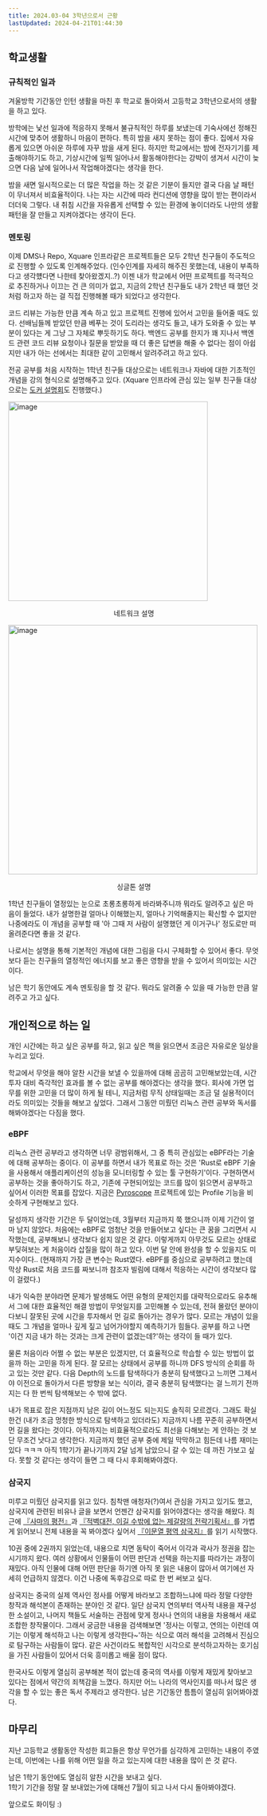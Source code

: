 ```yaml
---
title: 2024.03-04 3학년으로서 근황
lastUpdated: 2024-04-21T01:44:30
---
```


## 학교생활

### 규칙적인 일과

겨울방학 기간동안 인턴 생활을 마친 후 학교로 돌아와서 고등학교 3학년으로서의 생활을 하고 있다. 

방학에는 낯선 일과에 적응하지 못해서 불규칙적인 하루를 보냈는데 기숙사에선 정해진 시간에 맞추어 생활하니 마음이 편하다. 특히 밤을 새지 못하는 점이 좋다. 집에서 자유롭게 있으면 아쉬운 하루에 자꾸 밤을 새게 된다. 하지만 학교에서는 밤에 전자기기를 제출해야하기도 하고, 기상시간에 일찍 일어나서 활동해야한다는 강박이 생겨서 시간이 늦으면 다음 날에 일어나서 작업해야겠다는 생각을 한다. 

밤을 새면 일시적으로는 더 많은 작업을 하는 것 같은 기분이 들지만 결국 다음 날 패턴이 무너져서 비효율적이다. 나는 자는 시간에 따라 컨디션에 영향을 많이 받는 편이라서 더더욱 그렇다. 내 취침 시간을 자유롭게 선택할 수 있는 환경에 놓이더라도 나만의 생활 패턴을 잘 만들고 지켜야겠다는 생각이 든다. 

### 멘토링

이제 DMS나 Repo, Xquare 인프라같은 프로젝트들은 모두 2학년 친구들이 주도적으로 진행할 수 있도록 인계해주었다.  (인수인계를 자세히 해주진 못했는데, 내용이 부족하다고 생각헀다면 나한테 찾아왔겠지..?)  이젠 내가 학교에서 어떤 프로젝트를 적극적으로 추진하거나 이끄는 건 큰 의미가 없고, 지금의 2학년 친구들도 내가 2학년 때 했던 것처럼 하고자 하는 걸 직접 진행해볼 때가 되었다고 생각한다. 

코드 리뷰는 가능한 만큼 계속 하고 있고 프로젝트 진행에 있어서 고민을 들어줄 때도 있다. 선배님들께 받았던 만큼 베푸는 것이 도리라는 생각도 들고, 내가 도와줄 수 있는 부분이 있다는 게 그냥 그 자체로 뿌듯하기도 하다. 백엔드 공부를 한지가 꽤 지나서 백엔드 관련 코드 리뷰 요청이나 질문을 받았을 때 더 좋은 답변을 해줄 수 없다는 점이 아쉽지만 내가 아는 선에서는 최대한 같이 고민해서 알려주려고 하고 있다.

전공 공부를 처음 시작하는 1학년 친구들 대상으로는 네트워크나 자바에 대한 기초적인 개념을 강의 형식으로 설명해주고 있다. (Xquare 인프라에 관심 있는 일부 친구들 대상으로는 [도커 설명회](https://www.slideshare.net/slideshow/xquare-docker-xquare-docker-xquare-docker-xquare-docker-xquare-docker-xquare/267210663)도 진행했다.)

<img style="width: 400px" alt="image" src="https://github.com/rlaisqls/TIL/assets/81006587/a506c924-558d-430b-953b-a47ba8217afe">

<p style="text-align: center">네트워크 설명</p>

<img style="width: 500px" alt="image" src="https://github.com/rlaisqls/TIL/assets/81006587/08adeadd-1cbc-4c58-827f-975b06e18e88">

<p style="text-align: center">싱글톤 설명</p>

1학년 친구들이 열정있는 눈으로 초롱초롱하게 바라봐주니까 뭐라도 알려주고 싶은 마음이 들었다. 내가 설명한걸 얼마나 이해했는지, 얼마나 기억해줄지는 확신할 수 없지만 나중에라도 이 개념을 공부할 때 '아 그때 저 사람이 설명했던 게 이거구나' 정도로만 떠올려준다면 좋을 것 같다. 

나로서는 설명을 통해 기본적인 개념에 대한 그림을 다시 구체화할 수 있어서 좋다. 무엇보다 듣는 친구들의 열정적인 에너지를 보고 좋은 영향을 받을 수 있어서 의미있는 시간이다. 

남은 학기 동안에도 계속 멘토링을 할 것 같다. 뭐라도 알려줄 수 있을 때 가능한 만큼 알려주고 가고 싶다. 

## 개인적으로 하는 일

개인 시간에는 하고 싶은 공부를 하고, 읽고 싶은 책을 읽으면서 조금은 자유로운 일상을 누리고 있다. 

학교에서 무엇을 해야 알찬 시간을 보낼 수 있을까에 대해 곰곰히 고민해보았는데, 시간 투자 대비 즉각적인 효과를 볼 수 없는 공부를 해야겠다는 생각을 했다. 회사에 가면 업무를 위한 고민을 더 많이 하게 될 테니, 지금처럼 무직 상태일때는 조금 덜 실용적이더라도 의미있는 것들을 해보고 싶었다. 그래서 그동안 미뤘던 리눅스 관련 공부와 독서를 해봐야겠다는 다짐을 했다.

### eBPF

리눅스 관련 공부라고 생각하면 너무 광범위해서, 그 중 특히 관심있는 eBPF라는 기술에 대해 공부하는 중이다. 이 공부를 하면서 내가 목표로 하는 것은 'Rust로 eBPF 기술을 사용해서 애플리케이션의 성능을 모니터링할 수 있는 툴 구현하기'이다. 구현하면서 공부하는 것을 좋아하기도 하고, 기존에 구현되어있는 코드를 많이 읽으면서 공부하고 싶어서 이러한 목표를 잡았다. 지금은 <a href="https://github.com/grafana/pyroscope/tree/main">Pyroscope</a> 프로젝트에 있는 Profile 기능을 비슷하게 구현해보고 있다. 

달성까지 생각한 기간은 두 달이었는데, 3월부터 지금까지 쭉 했으니까 이제 기간이 얼마 남지 않았다. 처음에는 eBPF로 엄청난 것을 만들어보고 싶다는 큰 꿈을 그리면서 시작했는데, 공부해보니 생각보다 쉽지 않은 것 같다. 이렇게까지 아무것도 모르는 상태로 부딪혀보는 게 처음이라 삽질을 많이 하고 있다. 이번 달 안에 완성을 할 수 있을지도 미지수이다.. (현재까지 가장 큰 변수는 Rust였다. eBPF를 중심으로 공부하려고 했는데 막상 Rust로 처음 코드를 짜보니까 참조자 빌림에 대해서 적응하는 시간이 생각보다 많이 걸렸다.)

내가 익숙한 분야라면 문제가 발생해도 어떤 유형의 문제인지를 대략적으로라도 유추해서 그에 대한 효율적인 해결 방법이 무엇일지를 고민해볼 수 있는데, 전혀 몰랐던 분야이다보니 잘못된 곳에 시간을 투자해서 먼 길로 돌아가는 경우가 많다. 모르는 개념이 있을 때도 그 개념을 얼마나 깊게 짚고 넘어가야할지 예측하기가 힘들다. 공부를 하고 나면 '이건 지금 내가 하는 것과는 크게 관련이 없겠는데?'하는 생각이 들 때가 있다. 

물론 처음이라 어쩔 수 없는 부분은 있겠지만, 더 효율적으로 학습할 수 있는 방법이 없을까 하는 고민을 하게 된다. 잘 모르는 상태에서 공부를 하니까 DFS 방식의 순회를 하고 있는 것만 같다. 다음 Depth의 노드를 탐색하다가 충분히 탐색했다고 느끼면 그제서야 이전으로 돌아가서 다른 방향을 보는 식이라, 결국 충분히 탐색했다는 걸 느끼기 전까지는 다 한 번씩 탐색해보는 수 밖에 없다. 
    
내가 목표로 잡은 지점까지 남은 길이 어느정도 되는지도 솔직히 모르겠다. 그래도 확실한건 (내가 조금 멍청한 방식으로 탐색하고 있더라도) 지금까지 나름 꾸준히 공부하면서 먼 길을 왔다는 것이다. 아직까지는 비효율적으로라도 최선을 다해보는 게 안하는 것 보단 무조건 낫다고 생각한다. 지금까지 했던 공부 중에 제일 막막하고 힘든데 나름 재미는 있다 ㅋㅋㅋ 아직 1학기가 끝나기까지 2달 넘게 남았으니 갈 수 있는 데 까진 가보고 싶다. 못할 것 같다는 생각이 들면 그 때 다시 후회해봐야겠다. 

### 삼국지

미루고 미뤘던 삼국지를 읽고 있다. 침착맨 애청자(?)여서 관심을 가지고 있기도 했고, 삼국지에 관련된 비유나 글을 보면서 언젠간 삼국지를 읽어야겠다는 생각을 해왔다. 최근에 [『사마의 평전』](http://localhost:4321/thoughts/%EB%8F%85%ED%9B%84%EA%B0%90/%EB%8F%85%ED%9B%84%EA%B0%90-2024/simayi/)과 [『적벽대전, 이길 수밖에 없는 제갈량의 전략기획서』](https://m.yes24.com/Goods/Detail/84820642)를 가볍게 읽어보니 전체 내용을 꼭 봐야겠다 싶어서 [『이문열 평역 삼국지』](https://m.yes24.com/Goods/Detail/74398)를 읽기 시작했다. 

10권 중에 2권까지 읽었는데, 내용으로 치면 동탁이 죽어서 이각과 곽사가 정권을 잡는 시기까지 왔다. 여러 상황에서 인물들이 어떤 판단과 선택을 하는지를 따라가는 과정이 재밌다. 아직 인물에 대해 어떤 판단을 하기엔 아직 못 읽은 내용이 많아서 여기에선 자세히 언급하지 않겠다. 이건 나중에 독후감으로 따로 한 번 써보고 싶다.

삼국지는 중국의 실제 역사인 정사를 어떻게 바라보고 조합하느냐에 따라 정말 다양한 창작과 해석본이 존재하는 분야인 것 같다. 일단 삼국지 연의부터 역사적 내용을 재구성한 소설이고, 나머지 책들도 서술하는 관점에 맞게 정사나 연의의 내용을 차용해서 새로 조합한 창작물이다. 그래서 궁금한 내용을 검색해보면 '정사는 이렇고, 연의는 이런데 여기는 이렇게 해석하고 나는 이렇게 생각한다~'하는 식으로 여러 해석을 고려해서 진심으로 탐구하는 사람들이 많다. 같은 사건이라도 복합적인 시각으로 분석하고자하는 호기심을 가진 사람들이 있어서 더욱 흥미롭고 배울 점이 많다.

한국사도 이렇게 열심히 공부해본 적이 없는데 중국의 역사를 이렇게 재밌게 찾아보고 있다는 점에서 약간의 죄책감을 느꼈다. 하지만 어느 나라의 역사인지를 떠나서 많은 생각을 할 수 있는 좋은 독서 주제라고 생각한다. 남은 기간동안 틈틈이 열심히 읽어봐야겠다.

## 마무리

지난 고등학교 생활동안 작성한 회고들은 항상 무언가를 심각하게 고민하는 내용이 주였는데, 이번에는 나를 위해 어떤 일을 하고 있는지에 대한 내용을 많이 쓴 것 같다. 

남은 1학기 동안에도 열심히 알찬 시간을 보내고 싶다.<br>1학기 기간을 정말 잘 보내었는가에 대해선 7월이 되고 나서 다시 돌아봐야겠다.

앞으로도 화이팅 :)

